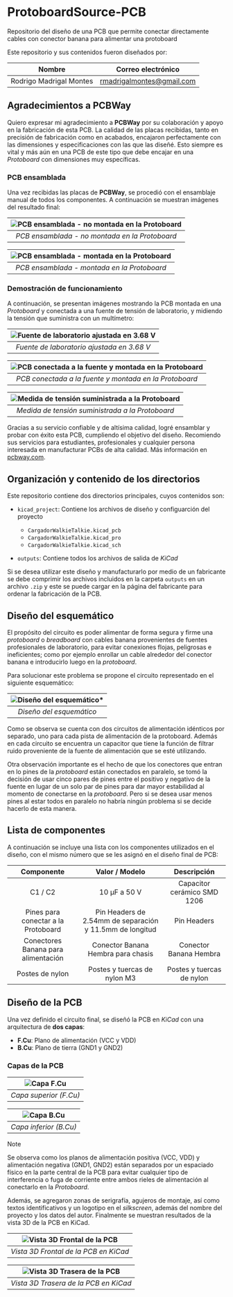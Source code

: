 # ProtoboardSource-PCB
Repositorio del diseño de una PCB que permite conectar directamente cables con conector banana para alimentar una protoboard

Este repositorio y sus contenidos fueron diseñados por:

<div align="center">

|        **Nombre**      | **Correo electrónico**|
|:---------------------------:|:---------------------:|
|   Rodrigo Madrigal Montes   |  rmadrigalmontes@gmail.com |

</div>

## Agradecimientos a PCBWay

Quiero expresar mi agradecimiento a **PCBWay** por su colaboración y apoyo en la fabricación de esta PCB. La calidad de las placas recibidas, tanto en precisión de fabricación como en acabados, encajaron perfectamente con las dimensiones y especificaciones con las que las diseñé. Esto siempre es vital y más aún en una PCB de este tipo que debe encajar en una *Protoboard* con dimensiones muy específicas. 

### PCB ensamblada

Una vez recibidas las placas de **PCBWay**, se procedió con el ensamblaje manual de todos los componentes. A continuación se muestran imágenes del resultado final:

<div align="center">

| ![PCB ensamblada - no montada en la Protoboard](images/PCB-Fab.jpg) |
|:--:|
| *PCB ensamblada - no montada en la Protoboard* |

</div>

<div align="center">

| ![PCB ensamblada - montada en la Protoboard](images/Proto1.jpg) |
|:--:|
| *PCB ensamblada - montada en la Protoboard* |

</div>

### Demostración de funcionamiento

A continuación, se presentan imágenes mostrando la PCB montada en una *Protoboard* y conectada a una fuente de tensión de laboratorio, y midiendo la tensión que suministra con un multímetro:

<div align="center">

| ![Fuente de laboratorio ajustada en 3.68 V](images/Lab1.jpg) |
|:--:|
| *Fuente de laboratorio ajustada en 3.68 V* |

</div>

<div align="center">

| ![PCB conectada a la fuente y montada en la Protoboard](images/Lab2.jpg) |
|:--:|
| *PCB conectada a la fuente y montada en la Protoboard* |

</div>

<div align="center">

| ![Medida de tensión suministrada a la Protoboard](images/Lab3.jpg) |
|:--:|
| *Medida de tensión suministrada a la Protoboard* |

</div>

Gracias a su servicio confiable y de altísima calidad, logré ensamblar y probar con éxito esta PCB, cumpliendo el objetivo del diseño. Recomiendo sus servicios para estudiantes, profesionales y cualquier persona interesada en manufacturar PCBs de alta calidad. Más información en [pcbway.com](https://www.pcbway.com).

## Organización y contenido de los directorios 

Este repositorio contiene dos directorios principales, cuyos contenidos son:

- `kicad_project`: Contiene los archivos de diseño y configuarción del proyecto
    - `CargadorWalkieTalkie.kicad_pcb`
    - `CargadorWalkieTalkie.kicad_pro`
    - `CargadorWalkieTalkie.kicad_sch`

- `outputs`: Contiene todos los archivos de salida de *KiCad*

Si se desea utilizar este diseño y manufacturarlo por medio de un fabricante se debe comprimir los archivos incluidos en la carpeta `outputs` en un archivo `.zip` y este se puede cargar en la página del fabricante para ordenar la fabricación de la PCB. 

## Diseño del esquemático

El propósito del circuito es poder alimentar de forma segura y firme una *protoboard* o *breadboard* con cables banana provenientes de fuentes profesionales de laboratorio, para evitar conexiones flojas, peligrosas e ineficientes; como por ejemplo enrollar un cable alrededor del conector banana e introducirlo luego en la *protoboard*. 

Para solucionar este problema se propone el circuito representado en el siguiente esquemático:

<div align="center">

| ![Diseño del esquemático*](images/SchematicView.png) |
|:--:|
| *Diseño del esquemático* |

</div>

Como se observa se cuenta con dos circuitos de alimentación idénticos por separado, uno para cada pista de alimentación de la protoboard. Además en cada circuito se encuentra un capacitor que tiene la función de filtrar ruido proveniente de la fuente de alimentación que se esté utilizando. 

Otra observación importante es el hecho de que los conectores que entran en lo pines de la *protoboard* están conectados en paralelo, se tomó la decisión de usar cinco pares de pines entre el positivo y negativo de la fuente en lugar de un solo par de pines para dar mayor estabilidad al momento de conectarse en la *protoboard*. Pero si se desea usar menos pines al estar todos en paralelo no habría ningún problema si se decide hacerlo de esta manera. 

## Lista de componentes

A continuación se incluye una lista con los componentes utilizados en el diseño, con el mismo número que se les asignó en el diseño final de PCB:

<div align="center">

|   Componente   |   Valor / Modelo    |    Descripción    |
|:--------------:|:-------------------:|:-----------------:|
| C1 / C2   |   10 µF a 50 V           |   Capacitor cerámico SMD 1206    |
| Pines para conectar a la Protoboard    |     Pin Headers de 2.54mm de separación y 11.5mm de longitud   |   Pin Headers     |
|Conectores Banana para alimentación    |     Conector Banana Hembra para chasis           |   Conector Banana Hembra     |
| Postes de nylon    |     Postes y tuercas de nylon M3           |   Postes y tuercas de nylon     |

</div>

## Diseño de la PCB

Una vez definido el circuito final, se diseñó la PCB en *KiCad* con una arquitectura de **dos capas**:

- **F.Cu**: Plano de alimentación (VCC y VDD)
- **B.Cu**: Plano de tierra (GND1 y GND2)

### Capas de la PCB

<div align="center">

| ![Capa F.Cu](images/F.Cu.png) |
|:-----------------------------:|
|    *Capa superior (F.Cu)*     |

</div>

<div align="center">

| ![Capa B.Cu](images/B.Cu.png) |
|:-----------------------------:|
|    *Capa inferior (B.Cu)*     |

</div>

> [!NOTE]
> Se observa como los planos de alimentación positiva (VCC, VDD) y alimentación negativa (GND1, GND2) están separados por un espaciado físico en la parte central de la PCB para evitar cualquier tipo de interferencia o fuga de corriente entre ambos rieles de alimentación al conectarlo en la *Protoboard*.

Además, se agregaron zonas de serigrafía, agujeros de montaje, así como textos identificativos y un logotipo en el *silkscreen*, además del nombre del proyecto y los datos del autor. Finalmente se muestran resultados de la vista 3D de la PCB en KiCad. 

<div align="center">

| ![Vista 3D Frontal de la PCB](images/PCB-3D-Front.png) |
|:--:|
| *Vista 3D Frontal de la PCB en KiCad* |

</div>

<div align="center">

| ![Vista 3D Trasera de la PCB](images/PCB-3D-Back.png) |
|:--:|
| *Vista 3D Trasera de la PCB en KiCad* |

</div>

